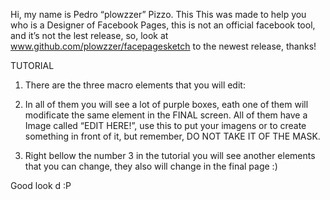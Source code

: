Hi, my name is Pedro “plowzzer” Pizzo. This This was made to help you who is a Designer of Facebook Pages, this is not an official facebook tool, and it’s not the lest release, so, look at www.github.com/plowzzer/facepagesketch to the newest release, thanks! 

TUTORIAL

1. There are the three macro elements that you will edit:

2. In all of them you will see a lot of purple boxes, eath one of them will modificate the same element in the FINAL screen. All of them have a Image called “EDIT HERE!”, use this to put your imagens or to create something in front of it, but remember, DO NOT TAKE IT OF THE MASK.

3. Right bellow the number 3 in the tutorial you will see another elements that you can change, they also will change in the final page :)

Good look d :P
